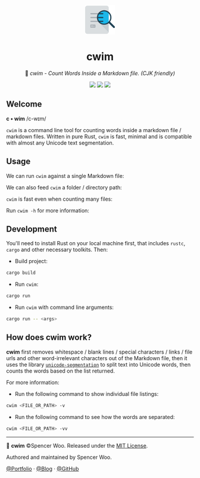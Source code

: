 <div align="center">
  <img src="assets/icon.png" alt="icon" width="80px"/>

  <h1>cwim</h1>

  🎰 <em>cwim - Count Words Inside a Markdown file. (CJK friendly)</em>

  ![](https://img.shields.io/badge/🔎-cwim-1bb7ea?style=flat-square)
  ![](https://img.shields.io/badge/CJK-friendly-orange?style=flat-square&logo=markdown)
  ![](https://img.shields.io/badge/rust-2018-000000?style=flat-square&logo=rust)
</div>

## Welcome

**c • wim** /c-wɪm/

`cwim` is a command line tool for counting words inside a markdown file / markdown files. Written in pure Rust, `cwim` is fast, minimal and is compatible with almost any Unicode text segmentation.

## Usage

We can run `cwim` against a single Markdown file:

We can also feed `cwim` a folder / directory path:

`cwim` is fast even when counting many files:

Run `cwim -h` for more information:

## Development

You'll need to install Rust on your local machine first, that includes `rustc`, `cargo` and other necessary toolkits. Then:

- Build project:

```bash
cargo build
```

- Run `cwim`:

```bash
cargo run
```

- Run `cwim` with command line arguments:

```bash
cargo run -- <args>
```

## How does cwim work?

**cwim** first removes whitespace / blank lines / special characters / links / file urls and other word-irrelevant characters out of the Markdown file, then it uses the library [`unicode-segmentation`](https://github.com/unicode-rs/unicode-segmentation) to split text into Unicode words, then counts the words based on the list returned.

For more information:

- Run the following command to show individual file listings:

```bash
cwim <FILE_OR_PATH> -v
```

- Run the following command to see how the words are separated:

```bash
cwim <FILE_OR_PATH> -vv
```

---

🎰 **cwim** ©Spencer Woo. Released under the [MIT License](LICENSE).

Authored and maintained by Spencer Woo.

[@Portfolio](https://spencerwoo.com/) · [@Blog](https://blog.spencerwoo.com/) · [@GitHub](https://github.com/spencerwooo)

